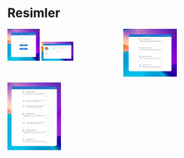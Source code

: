 # Resimler
<div style="display: flex; flex-wrap: wrap; justify-content: space-between;">
    <div style="width: 48%; margin-bottom: 10px;">
        <img src="public/ProjectPictures/screenshot1.png" alt="Resim 1" style="width: 30%; height: auto;">
        <img src="public/ProjectPictures/screenshot2.png" alt="Resim 2" style="width: 30%; height: auto;">
    </div>
    <div style="width: 48%; margin-bottom: 10px;">
        <img src="public/ProjectPictures/screenshot3.png" alt="Resim 3" style="width: 50%; height: auto;">
    </div>
    <div style="width: 48%; margin-bottom: 10px;">
        <img src="public/ProjectPictures/screenshot4.png" alt="Resim 4" style="width: 50%; height: auto;">
    </div>
</div>
